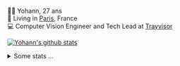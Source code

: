 <p>
  👨🏻 <bold>Yohann</bold>, 27 ans<br/>
  💼 Living in <a href="https://www.google.com/maps?q=paris">Paris</a>, France<br/>
  💻 Computer Vision Engineer and Tech Lead at <a href="https://trayvisor.com/">Trayvisor</a><br/>
</p>

<a href="https://github.com/anuraghazra/github-readme-stats"><img align="center" src="https://github-readme-stats-go94hl40s-yohann84l.vercel.app//api?username=yohann84L&show_icons=true&include_all_commits=true" alt="Yohann's github stats" /> </a>


<details>
  <summary>Some stats ...</summary><br/>
  

<!--START_SECTION:waka-->
![Code Time](http://img.shields.io/badge/Code%20Time-1%2C125%20hrs%2027%20mins-blue)

![Profile Views](http://img.shields.io/badge/Profile%20Views-0-blue)

**🐱 My GitHub Data** 

> 📦 440.7 kB Used in GitHub's Storage 
 > 
> 🚫 Not Opted to Hire
 > 
> 📜 26 Public Repositories 
 > 
> 🔑 21 Private Repositories 
 > 
**I'm an Early 🐤** 

```text
🌞 Morning                15175 commits       ████████░░░░░░░░░░░░░░░░░   30.89 % 
🌆 Daytime                27903 commits       ██████████████░░░░░░░░░░░   56.81 % 
🌃 Evening                5902 commits        ███░░░░░░░░░░░░░░░░░░░░░░   12.02 % 
🌙 Night                  139 commits         ░░░░░░░░░░░░░░░░░░░░░░░░░   00.28 % 
```
📅 **I'm Most Productive on Wednesday** 

```text
Monday                   9121 commits        █████░░░░░░░░░░░░░░░░░░░░   18.57 % 
Tuesday                  9128 commits        █████░░░░░░░░░░░░░░░░░░░░   18.58 % 
Wednesday                10917 commits       ██████░░░░░░░░░░░░░░░░░░░   22.23 % 
Thursday                 9990 commits        █████░░░░░░░░░░░░░░░░░░░░   20.34 % 
Friday                   9154 commits        █████░░░░░░░░░░░░░░░░░░░░   18.64 % 
Saturday                 300 commits         ░░░░░░░░░░░░░░░░░░░░░░░░░   00.61 % 
Sunday                   509 commits         ░░░░░░░░░░░░░░░░░░░░░░░░░   01.04 % 
```


📊 **This Week I Spent My Time On** 

```text
🕑︎ Time Zone: Europe/Paris

💬 Programming Languages: 
Smali                    8 mins              ████████████████████░░░░░   81.47 % 
Lua                      0 secs              ██░░░░░░░░░░░░░░░░░░░░░░░   07.09 % 
JSON                     0 secs              █░░░░░░░░░░░░░░░░░░░░░░░░   04.74 % 
XML                      0 secs              █░░░░░░░░░░░░░░░░░░░░░░░░   03.61 % 
HTML                     0 secs              ░░░░░░░░░░░░░░░░░░░░░░░░░   01.91 % 

🔥 Editors: 
VS Code                  10 mins             █████████████████████████   100.00 % 

💻 Operating System: 
Mac                      10 mins             █████████████████████████   100.00 % 
```

**I Mostly Code in Python** 

```text
Python                   25 repos            █████████████░░░░░░░░░░░░   53.19 % 
Jupyter Notebook         5 repos             ███░░░░░░░░░░░░░░░░░░░░░░   10.64 % 
JavaScript               3 repos             ██░░░░░░░░░░░░░░░░░░░░░░░   06.38 % 
HTML                     2 repos             █░░░░░░░░░░░░░░░░░░░░░░░░   04.26 % 
Shell                    1 repo              █░░░░░░░░░░░░░░░░░░░░░░░░   02.13 % 
```




 Last Updated on 04/04/2024 00:29:53 UTC
<!--END_SECTION:waka-->
